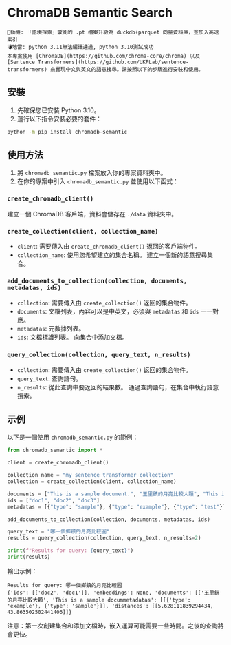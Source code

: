# ChromaDB Semantic Search
```
🐔動機: 「語境探索」散亂的 .pt 檔案升級為 duckdb+parquet 向量資料庫，並加入高速索引
💣地雷: python 3.11無法編譯通過, python 3.10測試成功
本專案使用 [ChromaDB](https://github.com/chroma-core/chroma) 以及 [Sentence Transformers](https://github.com/UKPLab/sentence-transformers) 來實現中文與英文的語意搜尋。請按照以下的步驟進行安裝和使用。
```

## 安裝
1. 先確保您已安裝 Python 3.10。
2. 運行以下指令安裝必要的套件：

```bash
python -m pip install chromadb-semantic
```

## 使用方法
1. 將 `chromadb_semantic.py` 檔案放入你的專案資料夾中。
2. 在你的專案中引入 `chromadb_semantic.py` 並使用以下函式：

### `create_chromadb_client()`
建立一個 ChromaDB 客戶端，資料會儲存在 `./data` 資料夾中。

### `create_collection(client, collection_name)`
- `client`: 需要傳入由 `create_chromadb_client()` 返回的客戶端物件。
- `collection_name`: 使用您希望建立的集合名稱。
建立一個新的語意搜尋集合。

### `add_documents_to_collection(collection, documents, metadatas, ids)`
- `collection`: 需要傳入由 `create_collection()` 返回的集合物件。
- `documents`: 文檔列表，內容可以是中英文，必須與 `metadatas` 和 `ids` 一一對應。
- `metadatas`: 元數據列表。
- `ids`: 文檔標識列表。
向集合中添加文檔。

### `query_collection(collection, query_text, n_results)`
- `collection`: 需要傳入由 `create_collection()` 返回的集合物件。
- `query_text`: 查詢語句。
- `n_results`: 從此查詢中要返回的結果數。
通過查詢語句，在集合中執行語意搜索。

## 示例
以下是一個使用 `chromadb_semantic.py` 的範例：

```python
from chromadb_semantic import *

client = create_chromadb_client()

collection_name = "my_sentence_transformer_collection"
collection = create_collection(client, collection_name)

documents = ["This is a sample document.", "玉里鎮的月亮比較大顆", "This is a test document."]
ids = ["doc1", "doc2", "doc3"]
metadatas = [{"type": "sample"}, {"type": "example"}, {"type": "test"}]

add_documents_to_collection(collection, documents, metadatas, ids)

query_text = "哪一個鄉鎮的月亮比較圓"
results = query_collection(collection, query_text, n_results=2)

print(f"Results for query: {query_text}")
print(results)
```

輸出示例：
```
Results for query: 哪一個鄉鎮的月亮比較圓
{'ids': [['doc2', 'doc1']], 'embeddings': None, 'documents': [['玉里鎮的月亮比較大顆', 'This is a sample docummetadatas': [[{'type': 'example'}, {'type': 'sample'}]], 'distances': [[5.628111839294434, 43.863502502441406]]}
```

注意：第一次創建集合和添加文檔時，嵌入運算可能需要一些時間。之後的查詢將會更快。